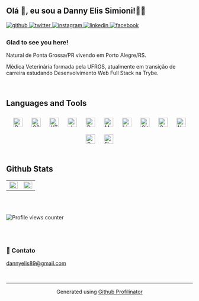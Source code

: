 ## Olá 👋, eu sou a Danny Elis Simioni!🙋‍♀️  
  

<a href="https://github.com/DannyElis89" target="_blank">
  <img src=https://img.shields.io/badge/github-%2324292e.svg?&style=for-the-badge&logo=github&logoColor=white alt=github style="margin-bottom: 5px;" />
</a>
<a href="https://twitter.com/ElisDanny" target="_blank">
  <img src=https://img.shields.io/badge/twitter-%2300acee.svg?&style=for-the-badge&logo=twitter&logoColor=white alt=twitter style="margin-bottom: 5px;" />
</a>
<a href="https://instagram.com/dannysimioni/" target="_blank">
  <img src=https://img.shields.io/badge/instagram-%23000000.svg?&style=for-the-badge&logo=instagram&logoColor=white alt=instagram style="margin-bottom: 5px;" />
</a>
<a href="https://linkedin.com/in/dannyelissimioni/" target="_blank">
  <img src=https://img.shields.io/badge/linkedin-%231E77B5.svg?&style=for-the-badge&logo=linkedin&logoColor=white alt=linkedin style="margin-bottom: 5px;" />
</a>
<a href="https://www.facebook.com/danny.elis.simioni/" target="_blank">
  <img src=https://img.shields.io/badge/facebook-%232E87FB.svg?&style=for-the-badge&logo=facebook&logoColor=white alt=facebook style="margin-bottom: 5px;" />
</a>  
  



### Glad to see you here!  
Natural de Ponta Grossa/PR vivendo em Porto Alegre/RS.

Médica Veterinária formada pela UFRGS, atualmente em transição de carreira estudando Desenvolvimento Web Full Stack na Trybe.  
  

<br/>  




## Languages and Tools  
<div align="center">  
  <img style="margin: 10px" src="https://profilinator.rishav.dev/skills-assets/react-original-wordmark.svg" alt="React" height="25" />  
  <img style="margin: 10px" src="https://profilinator.rishav.dev/skills-assets/css3-original-wordmark.svg" alt="CSS3" height="25" />  
  <img style="margin: 10px" src="https://profilinator.rishav.dev/skills-assets/html5-original-wordmark.svg" alt="HTML5" height="25" />  
  <img style="margin: 10px" src="https://profilinator.rishav.dev/skills-assets/javascript-original.svg" alt="JavaScript" height="25" />  
  <img style="margin: 10px" src="https://profilinator.rishav.dev/skills-assets/docker-original-wordmark.svg" alt="Docker" height="25" />  
  <img style="margin: 10px" src="https://profilinator.rishav.dev/skills-assets/mysql-original-wordmark.svg" alt="MySQL" height="25" />  
  <img style="margin: 10px" src="https://profilinator.rishav.dev/skills-assets/linux-original.svg" alt="Linux" height="25" />  
  <img style="margin: 10px" src="https://profilinator.rishav.dev/skills-assets/git-scm-icon.svg" alt="Git" height="25" />  
  <img style="margin: 10px" src="https://profilinator.rishav.dev/skills-assets/gatsby.png" alt="Gatsby" height="25" />  
  <img style="margin: 10px" src="https://profilinator.rishav.dev/skills-assets/nodejs-original-wordmark.svg" alt="Node.js" height="25" />  
  <img style="margin: 10px" src="https://profilinator.rishav.dev/skills-assets/redux-original.svg" alt="Redux" height="25" />  
  <img style="margin: 10px" src="https://profilinator.rishav.dev/skills-assets/figma-icon.svg" alt="Figma" height="25" />  
</div>  

<br/>  


## Github Stats  
<table><tr><td valign="top" width="50%">

<img src="https://github-readme-stats.vercel.app/api?username=DannyElis89&show_icons=true&count_private=true&hide_border=true" align="left" style="width: 100%" />

</td><td valign="top" width="50%">

<img src="https://github-readme-stats.vercel.app/api/top-langs/?username=DannyElis89&hide_border=true&layout=compact" align="left" style="width: 100%" />

</td></tr></table>  

<br/>  

  

<br/>  

![Profile views counter](https://komarev.com/ghpvc/?username=DannyElis89&&style=flat-square)  
  

<br/>  

  

<br/>  



### 📨  Contato  
dannyelis89@gmail.com  

<br />

----
<div align="center">Generated using <a href="https://profilinator.rishav.dev/" target="_blank">Github Profilinator</a></div>
